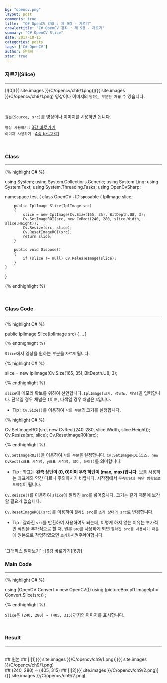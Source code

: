```yaml
---
bg: "opencv.png"
layout: post
comments: true
title:  "C# OpenCV 강좌 : 제 9강 - 자르기"
crawlertitle: "C# OpenCV 강좌 : 제 9강 - 자르기"
summary: "C# OpenCV Slice"
date: 2017-10-15
categories: posts
tags: ['C#-OpenCV']
author: 윤대희
star: true
---
```


### 자르기(Slice) ###
----------
[![0]({{ site.images }}/C/opencv/ch9/1.png)]({{ site.images }}/C/opencv/ch9/1.png)
영상이나 이미지의 `원하는 부분만 자를` 수 있습니다.

<br>    

`원본(Source, src)`를 영상이나 이미지를 사용하면 됩니다.
<br>

`영상 사용하기` : [3강 바로가기][3강]
<br>
`이미지 사용하기` : [4강 바로가기][4강]

<br>

### Class ###
----------

{% highlight C# %}

using System;
using System.Collections.Generic;
using System.Linq;
using System.Text;
using System.Threading.Tasks;
using OpenCvSharp;

namespace test
{
    class OpenCV : IDisposable
    {
        IplImage slice;
            
        public IplImage Slice(IplImage src)
        {
            slice = new IplImage(Cv.Size(165, 35), BitDepth.U8, 3);
            Cv.SetImageROI(src, new CvRect(240, 280, slice.Width, slice.Height));
            Cv.Resize(src, slice);
            Cv.ResetImageROI(src);
            return slice;
        }
            
        public void Dispose()
        {
            if (slice != null) Cv.ReleaseImage(slice);
        }
    }
}                    

{% endhighlight %}

<br>

### Class Code ###
----------
{% highlight C# %}

public IplImage Slice(IplImage src)
{
    ...
}

{% endhighlight %}

`Slice`에서 영상을 원하는 부분을 `자르게` 됩니다.

{% highlight C# %}

slice = new IplImage(Cv.Size(165, 35), BitDepth.U8, 3);

{% endhighlight %}

`slice`에 메모리 확보를 위하여 선언합니다. `IplImage(크기, 정밀도, 채널)`을 입력합니다. 단색일 경우 채널은 `1`이며, 다색일 경우 채널은 `3`입니다.

* Tip : `Cv.Size()`를 이용하여 `자를 부분`의 크기를 설정합니다.

{% highlight C# %}

Cv.SetImageROI(src, new CvRect(240, 280, slice.Width, slice.Height));
Cv.Resize(src, slice);
Cv.ResetImageROI(src);

{% endhighlight %}


`Cv.SetImageROI()`을 이용하여 `자를 부분`을 설정합니다. `Cv.SetImageROI(소스, new  CvRect(x좌표 시작점, y좌표 시작점, 넓이, 높이))`를 의미합니다.

* Tip : 좌표는 **왼측 상단이 (0, 0)이며 우측 하단이 (max, max)입니다.** 보통 사용하는 좌표계와 약간 다르니 주의하시기 바랍니다. 시작점에서 `우측방향과 하단 방향으로 도착점`이 됩니다.

`Cv.Reisze()`를 이용하여 `slice`에 잘라진 `src`를 넣어줍니다. 크기는 같기 때문에 보간할 필요가 없습니다.

`Cv.ResetImageROI(src)`를 이용하여 `잘라진 src`를 `초기 상태의 src`로 변경합니다.

* Tip : 잘라진 `src`를 반환하여 사용하여도 되는데, 이렇게 하지 않는 이유는 부가적인 작업을 추가적으로 할 때, 원본 src를 사용하게 되면 `잘라진 src를 사용하기 때문`에 원본으로 작업하였으면 `초기화`시켜주어야합니다.

<br>
`그래픽스 알아보기` : [6강 바로가기][6강]


<br>

### Main Code ###
----------
{% highlight C# %}

using (OpenCV Convert = new OpenCV())
using (pictureBoxIpl1.ImageIpl = Convert.Slice(src)) ;

{% endhighlight %}

`Slice`은 `(240, 280) ~ (405, 315)`까지의 이미지를 표시합니다.

<br>

### Result ###
----------
<br>
## 원본 ##
[![1]({{ site.images }}/C/opencv/ch9/1.png)]({{ site.images }}/C/opencv/ch9/1.png)

<br>
## (240, 280) ~ (405, 315) ##
[![2]({{ site.images }}/C/opencv/ch9/2.png)]({{ site.images }}/C/opencv/ch9/2.png)





[3강]: https://076923.github.io/posts/C-opencv-3/
[4강]: https://076923.github.io/posts/C-opencv-4/
[6강]: https://076923.github.io/posts/C-6/
